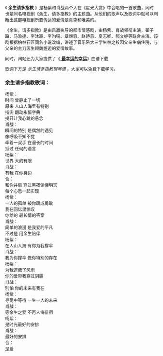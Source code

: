 

《 **余生请多指教**
》是杨紫和肖战两个人在《星光大赏》中合唱的一首歌曲，同时也是同名电视剧《余生，请多指教》的主题曲。从他们的歌声以及歌词中就可以判断出这部电视剧所要传达的爱情是真挚和唯美的。

《余生，请多指教》是由吕赢执导的都市情感剧，由杨紫、肖战领衔主演，翟子路、马渝捷、李沐宸、李昀锐、章煜奇、赵诗意、夏志卿、郝文婷等联合主演。该剧根据柏林石匠同名小说改编，讲述了音乐系大三学生林之校因父亲生病住院，与父亲的主刀医生顾魏邂逅的爱情故事。

同时，网站还为大家提供了《[ **最幸运的幸运**](Music-12549-最幸运的幸运-余生请多指教插曲-肖战.html "最幸运的幸运")》曲谱下载

歌词下方是 _余生请多指教钢琴谱_ ，大家可以免费下载学习。

### 余生请多指教歌词：

杨紫：  
时间 曾静止了一切  
原来 人山人海里有特别  
指尖 翻动永恒字典  
揭开让我心跳的悬念  
肖战：  
瞬间的特别 是偶然的遇见  
像呼吸不知不觉  
牵着一双手 在漫长的时间  
抵过 任何的语言  
杨紫：  
世界 大的有限  
肖战：  
有我 在你身边  
合：  
和你并肩 穿过黑夜读懂明天  
每个心愿一起实现  
杨紫：  
一人的孤单 被你暖成勇敢  
我在回忆里惊叹  
你给的 最长情的答案  
肖战：  
简单的浪漫 是我爱的平凡  
不过是 用余生陪伴  
杨紫：  
在人山人海 有你为我撑伞  
肖战：  
我为你撑伞 做你特别的存在  
杨紫：  
为我遮蔽了风雨  
你的爱带我穿过阴霾  
肖战：  
别怕 你的未来有我在  
杨紫：  
寻觅中等待 一生一人的未来  
肖战：  
等余生之爱 不再人海徘徊  
杨紫：  
是时光最好的安排  
肖战：  
最好的安排  
合：  
是爱

